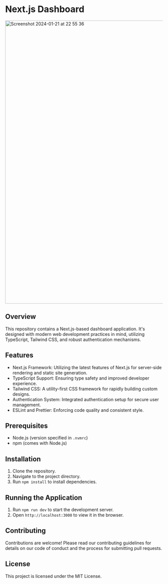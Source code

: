 Next.js Dashboard
=================

<img width="902" alt="Screenshot 2024-01-21 at 22 55 36" src="https://github.com/ajinsunny/nextjs-dashboard/assets/5816373/d9b98c7c-f4c7-496c-b0cf-b179982950d9">


Overview
--------

This repository contains a Next.js-based dashboard application. It's designed with modern web development practices in mind, utilizing TypeScript, Tailwind CSS, and robust authentication mechanisms.

Features
--------

-   Next.js Framework: Utilizing the latest features of Next.js for server-side rendering and static site generation.
-   TypeScript Support: Ensuring type safety and improved developer experience.
-   Tailwind CSS: A utility-first CSS framework for rapidly building custom designs.
-   Authentication System: Integrated authentication setup for secure user management.
-   ESLint and Prettier: Enforcing code quality and consistent style.

Prerequisites
-------------

-   Node.js (version specified in `.nvmrc`)
-   npm (comes with Node.js)

Installation
------------

1.  Clone the repository.
2.  Navigate to the project directory.
3.  Run `npm install` to install dependencies.

Running the Application
-----------------------

1.  Run `npm run dev` to start the development server.
2.  Open `http://localhost:3000` to view it in the browser.

Contributing
------------

Contributions are welcome! Please read our contributing guidelines for details on our code of conduct and the process for submitting pull requests.

License
-------

This project is licensed under the MIT License.
